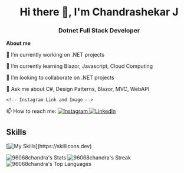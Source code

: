 <div align="center">
  <h1>Hi there 👋, I'm Chandrashekar J</h1>
  <h3>Dotnet Full Stack Developer</h3>
</div>

<!-- **96068chandra/96068chandra** is a ✨ _special_ ✨ repository because its `README.md` (this file) appears on your GitHub profile. -->
**About me**
<div>
  <p>🔭 I’m currently working on .NET projects</p>
  <p>🌱 I’m currently learning Blazor, Javascript, Cloud Computing</p>
  <p>👯 I’m looking to collaborate on .NET projects</p>
  <p>💬 Ask me about C#, Design Patterns, Blazor, MVC, WebAPI</p>
  
    <!-- Instagram Link and Image -->
<div>
  <p>📫 How to reach me:
  <a href="https://www.instagram.com/your_instagram_username/">
    <img src="https://img.shields.io/badge/-Instagram-E4405F?style=flat&logo=instagram&logoColor=white" alt="Instagram" />
  </a>
  <a href="https://www.linkedin.com/in/chandrashekar-j-962a9021a/">
    <img src="https://img.shields.io/badge/-LinkedIn-0077B5?style=flat&logo=linkedin&logoColor=white" alt="LinkedIn" />
  </a>
</div>

  </p>
</div>

## Skills
[![My Skills](https://skillicons.dev/icons?i=net,cs,js,html,css,git,visualstudio,github,bootstrap,blazor,)](https://skillicons.dev)

![96068chandra's Stats](https://github-readme-stats.vercel.app/api?username=96068chandra&theme=merko&show_icons=true&hide_border=false&count_private=true)
![96068chandra's Streak](https://github-readme-streak-stats.herokuapp.com/?user=96068chandra&theme=merko&hide_border=false)
![96068chandra's Top Languages](https://github-readme-stats.vercel.app/api/top-langs/?username=96068chandra&theme=merko&show_icons=true&hide_border=false&layout=compact)
